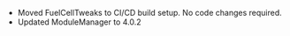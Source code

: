 - Moved FuelCellTweaks to CI/CD build setup. No code changes required.
- Updated ModuleManager to 4.0.2

